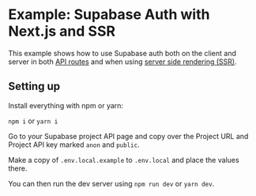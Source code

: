 # Example: Supabase Auth with Next.js and SSR

This example shows how to use Supabase auth both on the client and server in
both [API routes](https://nextjs.org/docs/api-routes/introduction) and when
using [server side rendering
(SSR)](https://nextjs.org/docs/basic-features/pages#server-side-rendering).

## Setting up

Install everything with npm or yarn:

`npm i` or `yarn i`

Go to your Supabase project API page and copy over the Project URL and Project
API key marked `anon` and `public`.

Make a copy of `.env.local.example` to `.env.local` and place the values there.

You can then run the dev server using `npm run dev` or `yarn dev`.
